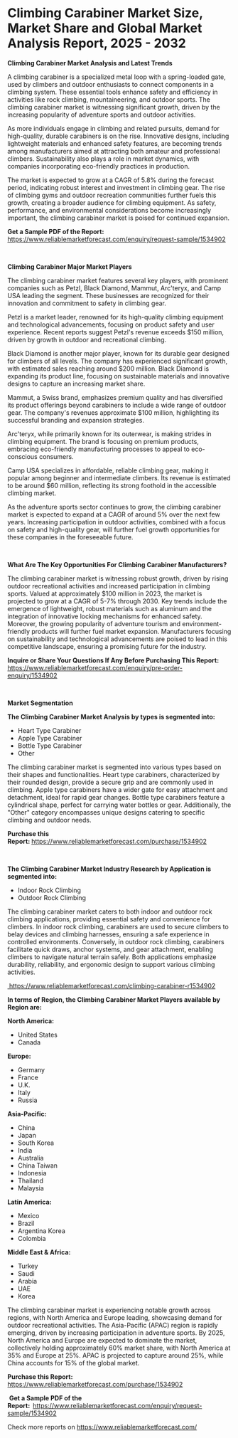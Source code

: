 <p><h1>Climbing Carabiner Market Size, Market Share and Global Market Analysis Report, 2025 - 2032</h1></p><p><strong>Climbing Carabiner Market Analysis and Latest Trends</strong></p>
<p><p>A climbing carabiner is a specialized metal loop with a spring-loaded gate, used by climbers and outdoor enthusiasts to connect components in a climbing system. These essential tools enhance safety and efficiency in activities like rock climbing, mountaineering, and outdoor sports. The climbing carabiner market is witnessing significant growth, driven by the increasing popularity of adventure sports and outdoor activities. </p><p>As more individuals engage in climbing and related pursuits, demand for high-quality, durable carabiners is on the rise. Innovative designs, including lightweight materials and enhanced safety features, are becoming trends among manufacturers aimed at attracting both amateur and professional climbers. Sustainability also plays a role in market dynamics, with companies incorporating eco-friendly practices in production.</p><p>The market is expected to grow at a CAGR of 5.8% during the forecast period, indicating robust interest and investment in climbing gear. The rise of climbing gyms and outdoor recreation communities further fuels this growth, creating a broader audience for climbing equipment. As safety, performance, and environmental considerations become increasingly important, the climbing carabiner market is poised for continued expansion.</p></p>
<p><strong>Get a Sample PDF of the Report:&nbsp;</strong> <a href="https://www.reliablemarketforecast.com/enquiry/request-sample/1534902?utm_campaign=2268&utm_medium=2&utm_source=Github&utm_content=ia&utm_term=06022025&utm_id=climbing-carabiner">https://www.reliablemarketforecast.com/enquiry/request-sample/1534902</a></p>
<p>&nbsp;</p>
<p><strong>Climbing Carabiner Major Market Players</strong></p>
<p><p>The climbing carabiner market features several key players, with prominent companies such as Petzl, Black Diamond, Mammut, Arc'teryx, and Camp USA leading the segment. These businesses are recognized for their innovation and commitment to safety in climbing gear.</p><p>Petzl is a market leader, renowned for its high-quality climbing equipment and technological advancements, focusing on product safety and user experience. Recent reports suggest Petzl's revenue exceeds $150 million, driven by growth in outdoor and recreational climbing.</p><p>Black Diamond is another major player, known for its durable gear designed for climbers of all levels. The company has experienced significant growth, with estimated sales reaching around $200 million. Black Diamond is expanding its product line, focusing on sustainable materials and innovative designs to capture an increasing market share.</p><p>Mammut, a Swiss brand, emphasizes premium quality and has diversified its product offerings beyond carabiners to include a wide range of outdoor gear. The company's revenues approximate $100 million, highlighting its successful branding and expansion strategies.</p><p>Arc'teryx, while primarily known for its outerwear, is making strides in climbing equipment. The brand is focusing on premium products, embracing eco-friendly manufacturing processes to appeal to eco-conscious consumers.</p><p>Camp USA specializes in affordable, reliable climbing gear, making it popular among beginner and intermediate climbers. Its revenue is estimated to be around $60 million, reflecting its strong foothold in the accessible climbing market.</p><p>As the adventure sports sector continues to grow, the climbing carabiner market is expected to expand at a CAGR of around 5% over the next few years. Increasing participation in outdoor activities, combined with a focus on safety and high-quality gear, will further fuel growth opportunities for these companies in the foreseeable future.</p></p>
<p>&nbsp;</p>
<p><strong>What Are The Key Opportunities For Climbing Carabiner Manufacturers?</strong></p>
<p><p>The climbing carabiner market is witnessing robust growth, driven by rising outdoor recreational activities and increased participation in climbing sports. Valued at approximately $100 million in 2023, the market is projected to grow at a CAGR of 5-7% through 2030. Key trends include the emergence of lightweight, robust materials such as aluminum and the integration of innovative locking mechanisms for enhanced safety. Moreover, the growing popularity of adventure tourism and environment-friendly products will further fuel market expansion. Manufacturers focusing on sustainability and technological advancements are poised to lead in this competitive landscape, ensuring a promising future for the industry.</p></p>
<p><strong>Inquire or Share Your Questions If Any Before Purchasing This Report:</strong> <a href="https://www.reliablemarketforecast.com/enquiry/pre-order-enquiry/1534902?utm_campaign=2268&utm_medium=2&utm_source=Github&utm_content=ia&utm_term=06022025&utm_id=climbing-carabiner">https://www.reliablemarketforecast.com/enquiry/pre-order-enquiry/1534902</a></p>
<p>&nbsp;</p>
<p><strong>Market Segmentation</strong></p>
<p><strong>The Climbing Carabiner Market Analysis by types is segmented into:</strong></p>
<p><ul><li>Heart Type Carabiner</li><li>Apple Type Carabiner</li><li>Bottle Type Carabiner</li><li>Other</li></ul></p>
<p><p>The climbing carabiner market is segmented into various types based on their shapes and functionalities. Heart type carabiners, characterized by their rounded design, provide a secure grip and are commonly used in climbing. Apple type carabiners have a wider gate for easy attachment and detachment, ideal for rapid gear changes. Bottle type carabiners feature a cylindrical shape, perfect for carrying water bottles or gear. Additionally, the "Other" category encompasses unique designs catering to specific climbing and outdoor needs.</p></p>
<p><strong>Purchase this Report:&nbsp;</strong><a href="https://www.reliablemarketforecast.com/purchase/1534902?utm_campaign=2268&utm_medium=2&utm_source=Github&utm_content=ia&utm_term=06022025&utm_id=climbing-carabiner">https://www.reliablemarketforecast.com/purchase/1534902</a></p>
<p>&nbsp;</p>
<p><strong>The Climbing Carabiner Market Industry Research by Application is segmented into:</strong></p>
<p><ul><li>Indoor Rock Climbing</li><li>Outdoor Rock Climbing</li></ul></p>
<p><p>The climbing carabiner market caters to both indoor and outdoor rock climbing applications, providing essential safety and convenience for climbers. In indoor rock climbing, carabiners are used to secure climbers to belay devices and climbing harnesses, ensuring a safe experience in controlled environments. Conversely, in outdoor rock climbing, carabiners facilitate quick draws, anchor systems, and gear attachment, enabling climbers to navigate natural terrain safely. Both applications emphasize durability, reliability, and ergonomic design to support various climbing activities.</p></p>
<p><a href="https://www.reliablemarketforecast.com/climbing-carabiner-r1534902?utm_campaign=2268&utm_medium=2&utm_source=Github&utm_content=ia&utm_term=06022025&utm_id=climbing-carabiner">&nbsp;https://www.reliablemarketforecast.com/climbing-carabiner-r1534902</a></p>
<p><strong>In terms of Region, the Climbing Carabiner Market Players available by Region are:</strong></p>
<p>
    <p> <strong> North America: </strong>
        <ul>
            <li>United States</li>
            <li>Canada</li>
        </ul>
        </p> 
    <p> <strong> Europe: </strong>
        <ul>
            <li>Germany</li>
            <li>France</li>
            <li>U.K.</li>
            <li>Italy</li>
            <li>Russia</li>
        </ul>
        </p> 
    <p> <strong> Asia-Pacific: </strong>
        <ul>
            <li>China</li>
            <li>Japan</li>
            <li>South Korea</li>
            <li>India</li>
            <li>Australia</li>
            <li>China Taiwan</li>
            <li>Indonesia</li>
            <li>Thailand</li>
            <li>Malaysia</li>
        </ul>
        </p> 
    <p> <strong> Latin America: </strong>
        <ul>
            <li>Mexico</li>
            <li>Brazil</li>
            <li>Argentina Korea</li>
            <li>Colombia</li>
        </ul>
        </p> 
    <p> <strong> Middle East & Africa: </strong>
        <ul>
            <li>Turkey</li>
            <li>Saudi</li>
            <li>Arabia</li>
            <li>UAE</li>
            <li>Korea</li>
        </ul>
    </p>
    </p>
<p><p>The climbing carabiner market is experiencing notable growth across regions, with North America and Europe leading, showcasing demand for outdoor recreational activities. The Asia-Pacific (APAC) region is rapidly emerging, driven by increasing participation in adventure sports. By 2025, North America and Europe are expected to dominate the market, collectively holding approximately 60% market share, with North America at 35% and Europe at 25%. APAC is projected to capture around 25%, while China accounts for 15% of the global market.</p></p>
<p><strong>Purchase this Report: </strong><a href="https://www.reliablemarketforecast.com/purchase/1534902?utm_campaign=2268&utm_medium=2&utm_source=Github&utm_content=ia&utm_term=06022025&utm_id=climbing-carabiner">https://www.reliablemarketforecast.com/purchase/1534902</a></p>
<p>&nbsp;<strong>Get a Sample PDF of the Report:&nbsp;&nbsp;</strong><a href="https://www.reliablemarketforecast.com/enquiry/request-sample/1534902?utm_campaign=2268&utm_medium=2&utm_source=Github&utm_content=ia&utm_term=06022025&utm_id=climbing-carabiner">https://www.reliablemarketforecast.com/enquiry/request-sample/1534902</a></p>
<p><strong></strong></p>
<p>Check more reports on <a href="https://www.reliablemarketforecast.com/?utm_campaign=2268&utm_medium=2&utm_source=Github&utm_content=ia&utm_term=06022025&utm_id=climbing-carabiner">https://www.reliablemarketforecast.com/</a></p>
